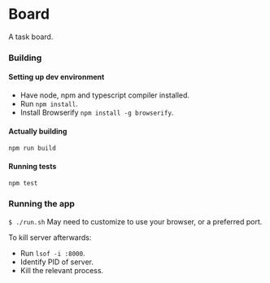 # Board
A task board.

### Building

#### Setting up dev environment

- Have node, npm and typescript compiler installed.
- Run `npm install`.
- Install Browserify `npm install -g browserify`.

#### Actually building

`npm run build`

#### Running tests

`npm test`

### Running the app

`$ ./run.sh`
May need to customize to use your browser, or a preferred port.

To kill server afterwards:

- Run `lsof -i :8000`.
- Identify PID of server.
- Kill the relevant process.

